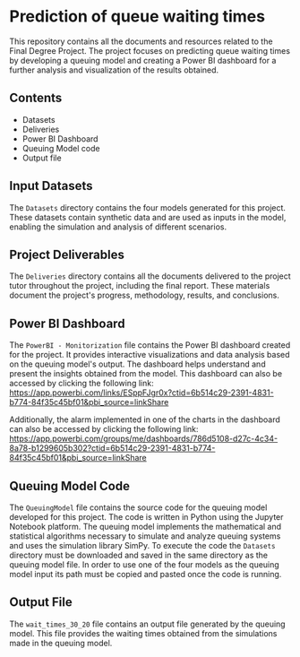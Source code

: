 # Prediction of queue waiting times

This repository contains all the documents and resources related to the Final Degree Project. The project focuses on predicting queue waiting times by developing a queuing model and creating a Power BI dashboard for a further analysis and visualization of the results obtained. 

## Contents

- Datasets
- Deliveries
- Power BI Dashboard
- Queuing Model code
- Output file

## Input Datasets

The `Datasets` directory contains the four models generated for this project. These datasets contain synthetic data and are used as inputs in the model, enabling the simulation and analysis of different scenarios.

## Project Deliverables

The `Deliveries` directory contains all the documents delivered to the project tutor throughout the project, including the final report. These materials document the project's progress, methodology, results, and conclusions.

## Power BI Dashboard

The `PowerBI - Monitorization` file contains the Power BI dashboard created for the project. It provides interactive visualizations and data analysis based on the queuing model's output. The dashboard helps understand and present the insights obtained from the model. This dashboard can also be accessed by clicking the following link: https://app.powerbi.com/links/ESppFJgr0x?ctid=6b514c29-2391-4831-b774-84f35c45bf01&pbi_source=linkShare

Additionally, the alarm implemented in one of the charts in the dashboard can also be accessed by clicking the following link: https://app.powerbi.com/groups/me/dashboards/786d5108-d27c-4c34-8a78-b1299605b302?ctid=6b514c29-2391-4831-b774-84f35c45bf01&pbi_source=linkShare

## Queuing Model Code

The `QueuingModel` file contains the source code for the queuing model developed for this project. The code is written in Python using the Jupyter Notebook platform. The queuing model implements the mathematical and statistical algorithms necessary to simulate and analyze queuing systems and uses the simulation library SimPy. To execute the code the `Datasets` directory must be downloaded and saved in the same directory as the queuing model file. In order to use one of the four models as the queuing model input its path must be copied and pasted once the code is running.

## Output File

The `wait_times_30_20` file contains an output file generated by the queuing model. This file provides the waiting times obtained from the simulations made in the queuing model.
